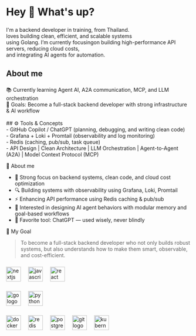 <h1 align="left">Hey 👋 What's up?</h1>

###

<p align="left">I'm a backend developer in training, from Thailand.  
<br>loves building clean, efficient, and scalable systems
<br>using Golang. I’m currently focusingon building high-performance API servers, reducing cloud costs,
<br>and integrating AI agents for automation. </p>

###

<h2 align="left">About me</h2>

###

<p align="left">📚 Currently learning Agent AI, A2A communication, MCP, and LLM orchestration  <br>🎯 Goals: Become a full-stack backend developer with strong infrastructure & AI workflow <br><br>## ⚙️ Tools & Concepts<br>- GitHub Copilot / ChatGPT (planning, debugging, and writing clean code)  <br>- Grafana + Loki + Promtail (observability and log monitoring)  <br>- Redis (caching, pub/sub, task queue)  <br>- API Design | Clean Architecture | LLM Orchestration | Agent-to-Agent (A2A) | Model Context Protocol (MCP)</p>

🧠 About me
- 🧱 Strong focus on backend systems, clean code, and cloud cost optimization  
- 🔍 Building systems with observability using Grafana, Loki, Promtail  
- ⚡ Enhancing API performance using Redis caching & pub/sub  
- 🧠 Interested in designing AI agent behaviors with modular memory and goal-based workflows  
- 💬 Favorite tool: ChatGPT — used wisely, never blindly

🎯 My Goal
> To become a full-stack backend developer who not only builds robust systems, but also understands how to make them smart, observable, and cost-efficient.

###

<div align="left">
  <img src="https://cdn.jsdelivr.net/gh/devicons/devicon/icons/nextjs/nextjs-original.svg" height="40" alt="nextjs logo"  />
  <img width="12" />
  <img src="https://cdn.jsdelivr.net/gh/devicons/devicon/icons/javascript/javascript-original.svg" height="40" alt="javascript logo"  />
  <img width="12" />
  <img src="https://cdn.jsdelivr.net/gh/devicons/devicon/icons/react/react-original.svg" height="40" alt="react logo"  />
</div>

###

<div align="left">
  <img src="https://cdn.jsdelivr.net/gh/devicons/devicon/icons/go/go-original.svg" height="40" alt="go logo"  />
  <img width="12" />
  <img src="https://cdn.jsdelivr.net/gh/devicons/devicon/icons/python/python-original.svg" height="40" alt="python logo"  />
</div>

###

<div align="left">
  <img src="https://cdn.jsdelivr.net/gh/devicons/devicon/icons/docker/docker-original.svg" height="40" alt="docker logo"  />
  <img width="12" />
  <img src="https://cdn.jsdelivr.net/gh/devicons/devicon/icons/redis/redis-original.svg" height="40" alt="redis logo"  />
  <img width="12" />
  <img src="https://cdn.jsdelivr.net/gh/devicons/devicon/icons/postgresql/postgresql-original.svg" height="40" alt="postgresql logo"  />
  <img width="12" />
  <img src="https://cdn.jsdelivr.net/gh/devicons/devicon/icons/git/git-original.svg" height="40" alt="git logo"  />
  <img width="12" />
  <img src="https://cdn.jsdelivr.net/gh/devicons/devicon/icons/kubernetes/kubernetes-plain.svg" height="40" alt="kubernetes logo"  />
</div>

###
